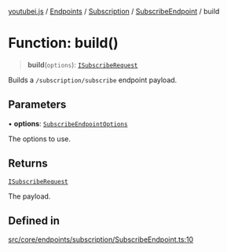 [youtubei.js](../../../../../../../README.md) / [Endpoints](../../../../../README.md) / [Subscription](../../../README.md) / [SubscribeEndpoint](../README.md) / build

# Function: build()

> **build**(`options`): [`ISubscribeRequest`](../../../../../../Types/type-aliases/ISubscribeRequest.md)

Builds a `/subscription/subscribe` endpoint payload.

## Parameters

• **options**: [`SubscribeEndpointOptions`](../../../../../../Types/type-aliases/SubscribeEndpointOptions.md)

The options to use.

## Returns

[`ISubscribeRequest`](../../../../../../Types/type-aliases/ISubscribeRequest.md)

The payload.

## Defined in

[src/core/endpoints/subscription/SubscribeEndpoint.ts:10](https://github.com/LuanRT/YouTube.js/blob/305a398158a6cac82e6ef288fed4bf1661c89d52/src/core/endpoints/subscription/SubscribeEndpoint.ts#L10)
